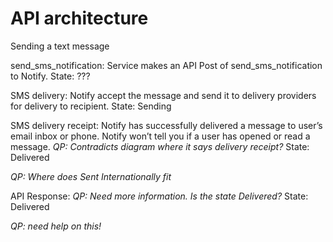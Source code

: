 # API architecture

Sending a text message

send_sms_notification: Service makes an API Post of send_sms_notification to Notify. State: ???

SMS delivery: Notify accept the message and send it to delivery providers for delivery to recipient. State: Sending

SMS delivery receipt: Notify has successfully delivered a message to user’s email inbox or phone. Notify won’t tell you if a user has opened or read a message. _QP: Contradicts diagram where it says delivery receipt?_ State: Delivered

_QP: Where does Sent Internationally fit_

API Response: _QP: Need more information. Is the state Delivered?_ State: Delivered

_QP: need help on this!_
